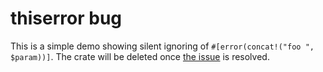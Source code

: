 # thiserror bug

This is a simple demo showing silent ignoring of `#[error(concat!("foo ", $param))]`.
The crate will be deleted once [the issue](https://github.com/dtolnay/thiserror/issues/105) is resolved.

